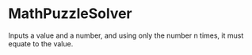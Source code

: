 # MathPuzzleSolver
Inputs a value and a number, and using only the number n times, it must equate to the value.
